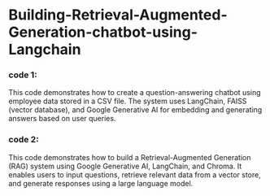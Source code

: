 # Building-Retrieval-Augmented-Generation-chatbot-using-Langchain

### code 1:
This code demonstrates how to create a question-answering chatbot using employee data stored in a CSV file.
The system uses LangChain, FAISS (vector database), and Google Generative AI for embedding and generating answers based on user queries.

### code 2:
This code demonstrates how to build a Retrieval-Augmented Generation (RAG) system using Google Generative AI, LangChain, and Chroma. 
It enables users to input questions, retrieve relevant data from a vector store, and generate responses using a large language model.
